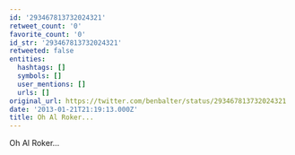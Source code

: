 ```yaml
---
id: '293467813732024321'
retweet_count: '0'
favorite_count: '0'
id_str: '293467813732024321'
retweeted: false
entities:
  hashtags: []
  symbols: []
  user_mentions: []
  urls: []
original_url: https://twitter.com/benbalter/status/293467813732024321
date: '2013-01-21T21:19:13.000Z'
title: Oh Al Roker...
---
```


Oh Al Roker...